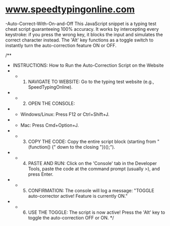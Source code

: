 # www.speedtypingonline.com

-Auto-Correct-With-On-and-Off
This JavaScript snippet is a typing test cheat script guaranteeing 100% accuracy. It works by intercepting every keystroke: if you press the wrong key, it blocks the input and simulates the correct character instead. The 'Alt' key functions as a toggle switch to instantly turn the auto-correction feature ON or OFF.

/**
 * INSTRUCTIONS: How to Run the Auto-Correction Script on the Website
 * * 1. NAVIGATE TO WEBSITE: Go to the typing test website (e.g., SpeedTypingOnline).
 * * 2. OPEN THE CONSOLE: 
 * - Windows/Linux: Press F12 or Ctrl+Shift+J.
 * - Mac: Press Cmd+Option+J.
 * * 3. COPY THE CODE: Copy the entire script block (starting from "(function() {" down to the closing "})();").
 * * 4. PASTE AND RUN: Click on the 'Console' tab in the Developer Tools, paste the code at the command prompt (usually >), and press Enter.
 * * 5. CONFIRMATION: The console will log a message: "TOGGLE auto-corrector active! Feature is currently ON."
 * * 6. USE THE TOGGLE: The script is now active! Press the 'Alt' key to toggle the auto-correction OFF or ON.
 */
